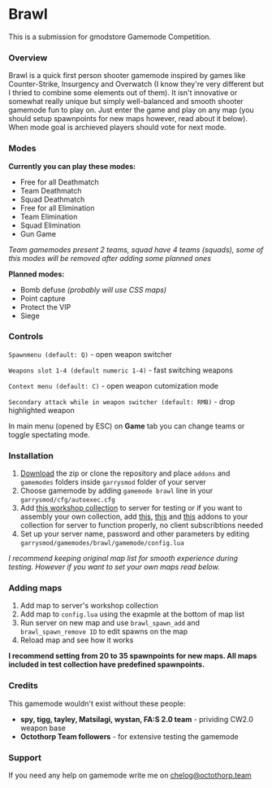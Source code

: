 # Brawl

This is a submission for gmodstore Gamemode Competition.

### Overview
Brawl is a quick first person shooter gamemode inspired by games like Counter-Strike, Insurgency and Overwatch (I know they're very different but I thried to combine some elements out of them). It isn't innovative or somewhat really unique but simply well-balanced and smooth shooter gamemode fun to play on. Just enter the game and play on any map (you should setup spawnpoints for new maps however, read about it below). When mode goal is archieved players should vote for next mode.

### Modes
**Currently you can play these modes:**
- Free for all Deathmatch
- Team Deathmatch
- Squad Deathmatch
- Free for all Elimination
- Team Elimination
- Squad Elimination
- Gun Game

*Team gamemodes present 2 teams, squad have 4 teams (squads), some of this modes will be removed after adding some planned ones*

**Planned modes:**
- Bomb defuse *(probably will use CSS maps)*
- Point capture
- Protect the VIP
- Siege

### Controls
`Spawnmenu (default: Q)` - open weapon switcher

`Weapons slot 1-4 (default numeric 1-4)` - fast switching weapons

`Context menu (default: C)` - open weapon cutomization mode

`Secondary attack while in weapon switcher (default: RMB)` - drop highlighted weapon

In main menu (opened by ESC) on **Game** tab you can change teams or toggle spectating mode.

### Installation

1. [Download](https://github.com/chelog/brawl/archive/master.zip) the zip or clone the repository and place `addons` and `gamemodes` folders inside `garrysmod` folder of your server
2. Choose gamemode by adding `gamemode brawl` line in your `garrysmod/cfg/autoexec.cfg`
3. Add [this workshop collection](https://steamcommunity.com/sharedfiles/filedetails/?id=628802365) to server for testing or if you want to assembly your own collection, add [this](https://steamcommunity.com/sharedfiles/filedetails/?id=1095528851), [this](https://steamcommunity.com/sharedfiles/filedetails/?id=400617936) and [this](https://steamcommunity.com/sharedfiles/filedetails/?id=232636218) addons to your collection for server to function properly, no client subscribtions needed
4. Set up your server name, password and other parameters by editing `garrysmod/gamemodes/brawl/gamemode/config.lua`

*I recommend keeping original map list for smooth experience during testing. However if you want to set your own maps read below.*

### Adding maps

1. Add map to server's workshop collection
2. Add map to `config.lua` using the exapmle at the bottom of map list
3. Run server on new map and use `brawl_spawn_add` and `brawl_spawn_remove ID` to edit spawns on the map
4. Reload map and see how it works

**I recommend setting from 20 to 35 spawnpoints for new maps. All maps included in test collection have predefined spawnpoints.**

### Credits
This gamemode wouldn't exist without these people:

- **spy, tigg, tayley, Matsilagi, wystan, FA:S 2.0 team** - prividing CW2.0 weapon base  
- **Octothorp Team followers** - for extensive testing the gamemode  

### Support
If you need any help on gamemode write me on chelog@octothorp.team
